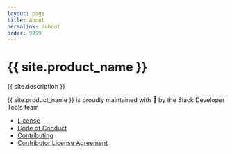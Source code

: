 ```yaml
---
layout: page
title: About
permalink: /about
order: 9999
---
```

# {{ site.product_name }}

{{ site.description }}

{{ site.product_name }} is proudly maintained with :sparkling_heart: by the Slack Developer Tools team

  * [License](<a href="https://github.com/{{ site.github_username }}/{{ site.repo_name }}/blob/master/LICENSE">)
  * [Code of Conduct](<a href="https://github.com/{{ site.github_username }}/{{ site.repo_name }}/blob/master/CODE_OF_CONDUCT.md">)
  * [Contributing](<a href="https://github.com/{{ site.github_username }}/{{ site.repo_name }}/blob/master/CONTRIBUTING.md">)
  * [Contributor License Agreement](<a href="https://docs.google.com/a/slack-corp.com/forms/d/e/1FAIpQLSfzjVoCM7ohBnjWf7eDYQxzti1EPpinsIJQA5RAUBwJKRUQHg/viewform">)
